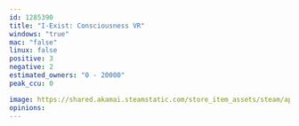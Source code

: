 ```yaml
---
id: 1285390
title: "I-Exist: Consciousness VR"
windows: "true"
mac: "false"
linux: false
positive: 3
negative: 2
estimated_owners: "0 - 20000"
peak_ccu: 0

image: https://shared.akamai.steamstatic.com/store_item_assets/steam/apps/1285390/header.jpg?t=1589831408
opinions:
---
```

